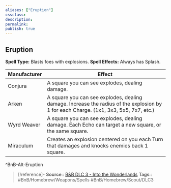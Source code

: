 ```yaml
---
aliases: ["Eruption"]
cssclass: 
description: 
permalink: 
publish: true
---
```


## Eruption

**Spell Type:** Blasts foes with explosions.
**Spell Effects:** Always has Splash.

| Manufacturer | Effect |
|---|---|
| Conjura | A square you can see explodes, dealing damage. |
| Arken | A square you can see explodes, dealing damage. Increase the radius of the explosion by 1 for each Charge. (1x1, 3x3, 5x5, 7x7, etc.) |
| Wyrd Weaver | A square you can see explodes, dealing damage. Each Echo can target a new square, or the same square. |
| Miraculum | Creates an explosion centered on you each Turn that damages and knocks enemies back 1 square. |
^BnB-Alt-Eruption

> [!reference]-
> **Source**:: [B&B DLC 3 - Into the Wonderlands](https://docs.google.com/document/d/1MLOgrWwcLNTnP9PuXrKiLImy7SUh4hXO8arVUAlmdp0/edit)
> **Tags**:: #BnB/Homebrew/Weapons/Spells #BnB/Homebrew/Scout/DLC3
